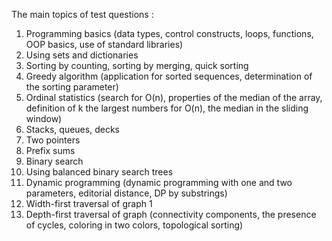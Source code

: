 The main topics of test questions : 
1. Programming basics (data types, control constructs, loops, functions, OOP basics, use of standard libraries) 
2. Using sets and dictionaries
3. Sorting by counting, sorting by merging, quick sorting 
4. Greedy algorithm (application for sorted sequences, determination of the sorting parameter) 
5. Ordinal statistics (search for O(n), properties of the median of the array, definition of k the largest numbers for O(n), the median in the sliding window) 
6. Stacks, queues, decks 
7. Two pointers 
8. Prefix sums 
9. Binary search 
10. Using balanced binary search trees 
11. Dynamic programming (dynamic programming with one and two parameters, editorial distance, DP by substrings) 
12. Width-first traversal of graph 1
13. Depth-first traversal of graph (connectivity components, the presence of cycles, coloring in two colors, topological sorting)


